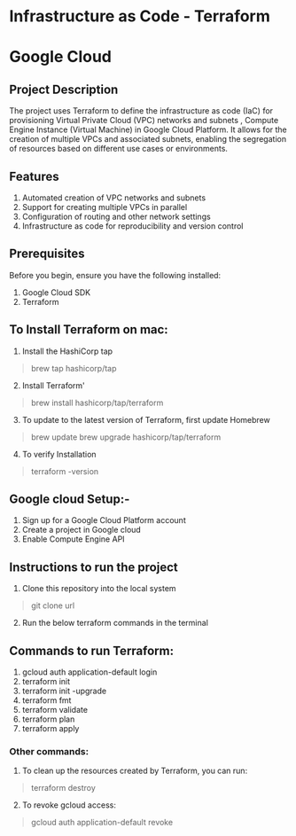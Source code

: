 # Infrastructure as Code - Terraform

# Google Cloud 

## Project Description
The project uses Terraform to define the infrastructure as code (IaC) for provisioning Virtual Private Cloud (VPC) networks and subnets , Compute Engine Instance (Virtual Machine) in Google Cloud Platform. It allows for the creation of multiple VPCs and associated subnets, enabling the segregation of resources based on different use cases or environments.

## Features
1. Automated creation of VPC networks and subnets
2. Support for creating multiple VPCs in parallel
3. Configuration of routing and other network settings
4. Infrastructure as code for reproducibility and version control

## Prerequisites
Before you begin, ensure you have the following installed:
1. Google Cloud SDK
2. Terraform

## To Install Terraform on mac:
1. Install the HashiCorp tap
> brew tap hashicorp/tap
2. Install Terraform'
> brew install hashicorp/tap/terraform
3. To update to the latest version of Terraform, first update Homebrew
> brew update
> brew upgrade hashicorp/tap/terraform
4. To verify Installation
> terraform -version

## Google cloud Setup:-
1. Sign up for a Google Cloud Platform account
2. Create a project in Google cloud
3. Enable Compute Engine API

## Instructions to run the project
1. Clone this repository into the local system 
> git clone url
2. Run the below terraform commands in the terminal
   
## Commands to run Terraform:
1. gcloud auth application-default login
2. terraform init
3. terraform init -upgrade
4. terraform fmt
5. terraform validate
6. terraform plan
7. terraform apply

### Other commands:
1. To clean up the resources created by Terraform, you can run:
> terraform destroy
2. To revoke gcloud access:
> gcloud auth application-default revoke
